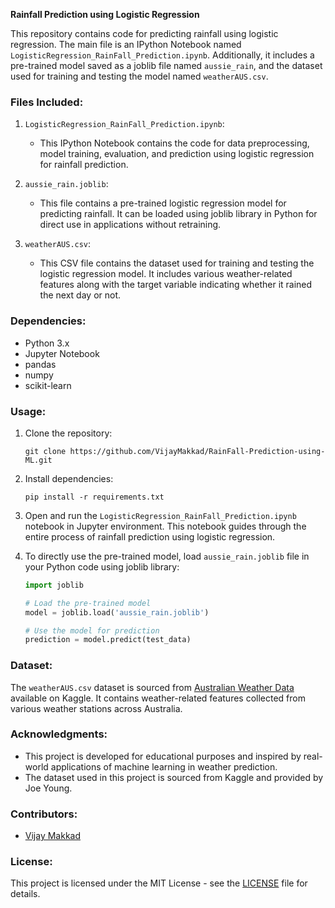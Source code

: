 **Rainfall Prediction using Logistic Regression**

This repository contains code for predicting rainfall using logistic regression. The main file is an IPython Notebook named `LogisticRegression_RainFall_Prediction.ipynb`. Additionally, it includes a pre-trained model saved as a joblib file named `aussie_rain`, and the dataset used for training and testing the model named `weatherAUS.csv`.

### Files Included:

1. `LogisticRegression_RainFall_Prediction.ipynb`: 
   - This IPython Notebook contains the code for data preprocessing, model training, evaluation, and prediction using logistic regression for rainfall prediction.

2. `aussie_rain.joblib`:
   - This file contains a pre-trained logistic regression model for predicting rainfall. It can be loaded using joblib library in Python for direct use in applications without retraining.

3. `weatherAUS.csv`:
   - This CSV file contains the dataset used for training and testing the logistic regression model. It includes various weather-related features along with the target variable indicating whether it rained the next day or not.

### Dependencies:
- Python 3.x
- Jupyter Notebook
- pandas
- numpy
- scikit-learn

### Usage:
1. Clone the repository:
   ```
   git clone https://github.com/VijayMakkad/RainFall-Prediction-using-ML.git
   ```

2. Install dependencies:
   ```
   pip install -r requirements.txt
   ```

3. Open and run the `LogisticRegression_RainFall_Prediction.ipynb` notebook in Jupyter environment. This notebook guides through the entire process of rainfall prediction using logistic regression.

4. To directly use the pre-trained model, load `aussie_rain.joblib` file in your Python code using joblib library:
   ```python
   import joblib

   # Load the pre-trained model
   model = joblib.load('aussie_rain.joblib')

   # Use the model for prediction
   prediction = model.predict(test_data)
   ```

### Dataset:
The `weatherAUS.csv` dataset is sourced from [Australian Weather Data](https://www.kaggle.com/jsphyg/weather-dataset-rattle-package) available on Kaggle. It contains weather-related features collected from various weather stations across Australia.

### Acknowledgments:
- This project is developed for educational purposes and inspired by real-world applications of machine learning in weather prediction.
- The dataset used in this project is sourced from Kaggle and provided by Joe Young.

### Contributors:
- [Vijay Makkad](https://github.com/VijayMakkad)

### License:
This project is licensed under the MIT License - see the [LICENSE](LICENSE) file for details.
